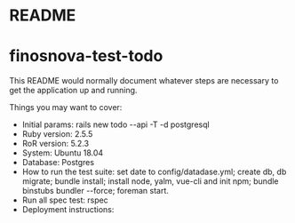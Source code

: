 # README
# finosnova-test-todo
This README would normally document whatever steps are necessary to get the
application up and running.

Things you may want to cover:
* Initial params: rails new todo --api -T -d postgresql
* Ruby version: 2.5.5
* RoR version: 5.2.3
* System: Ubuntu 18.04
* Database: Postgres
* How to run the test suite: set date to config/datadase.yml; create db, db migrate; bundle install; install node, yalm, vue-cli and init npm; bundle binstubs bundler --force; foreman start.
* Run all spec test: rspec
* Deployment instructions:

